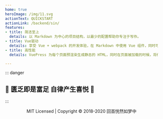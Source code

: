 ```yaml
---
home: true
heroImage: /img/11.svg
actionText: QUICKSTART
actionLink: /backend/sin/
features:
- title: 简洁至上
  details: 以 Markdown 为中心的项目结构，以最少的配置帮助你专注于写作。
- title: Vue驱动
  details: 享受 Vue + webpack 的开发体验，在 Markdown 中使用 Vue 组件，同时可以使用 Vue 来开发自定义主题。
- title: 高性能
  details: VuePress 为每个页面预渲染生成静态的 HTML，同时在页面被加载的时候，将作为 SPA 运行。

---
```





::: danger

## :tada: 匮乏即是富足 自律产生喜悦 :tada:

:::

<p style="text-align:center;">MIT Licensed | Copyright © 2018-2020 回首恍然如梦中</p>




